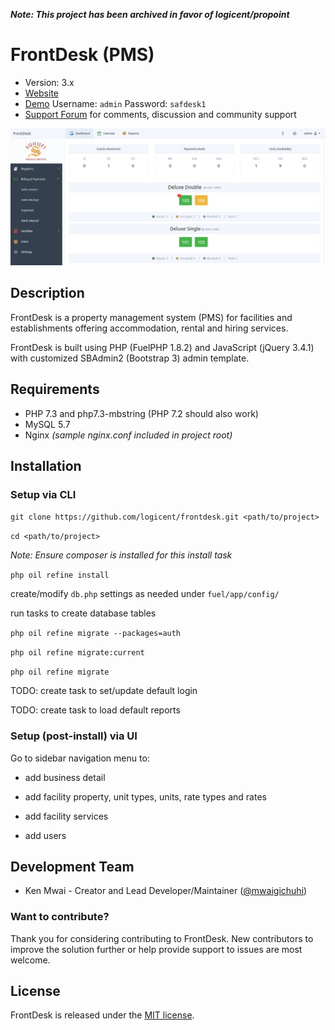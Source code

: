 **_Note: This project has been archived in favor of logicent/propoint_**

# FrontDesk (PMS)

* Version: 3.x
* [Website](https://logicent.co)
* [Demo](https://fdesk.demo.logicent.co)
    Username: `admin`
    Password: `safdesk1`
* [Support Forum](https://github.com/logicent/frontdesk/issues) for comments, discussion and community support
<!-- [Release Documentation](https://github.com/logicent/frontdesk/docs) -->
<!-- [Release API browser](https://github.com/logicent/frontdesk/) -->
<!-- [Development branch Documentation](https://github.com/logicent/frontdesk/dev-docs) -->
<!-- [Development branch API browser](https://github.com/logicent/frontdesk/dev-api) -->

[![FrontDesk Dashboard](/public/images/fd-dashboard.png)](https://fdesk.demo.logicent.co)

## Description

FrontDesk is a property management system (PMS) for facilities and establishments offering accommodation, rental and hiring services.

FrontDesk is built using PHP (FuelPHP 1.8.2) and JavaScript (jQuery 3.4.1) with customized SBAdmin2 (Bootstrap 3) admin template.

## Requirements

- PHP 7.3 and php7.3-mbstring (PHP 7.2 should also work)
- MySQL 5.7
- Nginx _(sample nginx.conf included in project root)_

## Installation

### Setup via CLI

`git clone https://github.com/logicent/frontdesk.git <path/to/project>`

`cd <path/to/project>`

*Note: Ensure composer is installed for this install task*

`php oil refine install`

create/modify `db.php` settings as needed under `fuel/app/config/`

run tasks to create database tables

`php oil refine migrate --packages=auth`

`php oil refine migrate:current `

`php oil refine migrate`

TODO: create task to set/update default login 

TODO: create task to load default reports

### Setup (post-install) via UI 

Go to sidebar navigation menu to:

- add business detail

- add facility property, unit types, units, rate types and rates

- add facility services

- add users

<!-- ## More information -->

<!-- For more detailed information, see the [development wiki](https://github.com/logicent/frontdesk/wiki). -->

## Development Team

* Ken Mwai - Creator and Lead Developer/Maintainer ([@mwaigichuhi](https://twitter.com/mwaigichuhi))

### Want to contribute?

Thank you for considering contributing to FrontDesk. New contributors to improve the solution further or help provide support to issues are most welcome.

<!-- ### Alumni -->

<!-- * (none) -->

<!-- ## Sponsors -->
<!-- Support FrontDesk by becoming a sponsor on [Patreon](https://www.patreon.com/frontdesk). Your logo will show up here with a link to your website. One-time donation is welcomed through PayPal. -->

## License
FrontDesk is released under the [MIT license](https://opensource.org/licenses/MIT).
